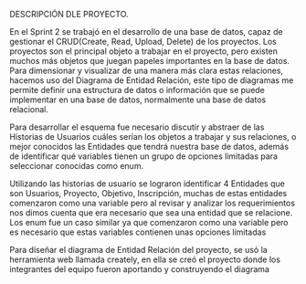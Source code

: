 DESCRIPCIÓN DLE PROYECTO.

En el Sprint 2 se trabajó en el desarrollo de una base de datos, capaz de gestionar el CRUD(Create, Read, Upload, Delete) de los proyectos. Los proyectos son el principal objeto a trabajar en el proyecto, pero existen muchos más objetos que juegan papeles importantes en la base de datos. Para dimensionar y visualizar de una manera más clara estas relaciones, hacemos uso del Diagrama de Entidad Relación, este tipo de diagramas me permite definir una estructura de datos o información que se puede implementar en una base de datos, normalmente una base de datos relacional.

Para desarrollar el esquema fue necesario discutir y abstraer de las Historias de Usuarios cuáles serían los objetos a trabajar y sus relaciones, o mejor conocidos las Entidades que tendrá nuestra base de datos, además de identificar qué variables tienen un grupo de opciones limitadas para seleccionar conocidas como enum.

Utilizando las historias de usuario se lograron identificar 4 Entidades que son Usuarios, Proyecto, Objetivo, Inscripción, muchas de estas entidades comenzaron como una variable pero al revisar y analizar los requerimientos nos dimos cuenta que era necesario que sea una entidad que se relacione. Los enum fue un caso similar ya que comenzaron como una variable pero es necesario que estas variables contienen unas opciones limitadas

Para diseñar el diagrama de Entidad Relación del proyecto, se usó la herramienta web llamada creately, en ella se creó el proyecto donde los integrantes del equipo fueron aportando y construyendo el diagrama
